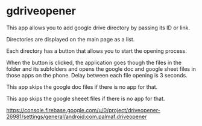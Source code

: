 # gdriveopener

This app allows you to add google drive directory by passing its ID or link.

Directories are displayed on the main page as a list.

Each directory has a button that allows you to start the opening process.

When the button is clicked, the application goes though the files in the folder and its subfolders and opens the google doc and google sheet files in those apps on the phone. Delay between each file opening is 3 seconds.


This app skips the google doc files if there is no app for that.

This app skips the google sheeet files if there is no app for that.




https://console.firebase.google.com/u/0/project/driveopener-26981/settings/general/android:com.palmaf.driveopener